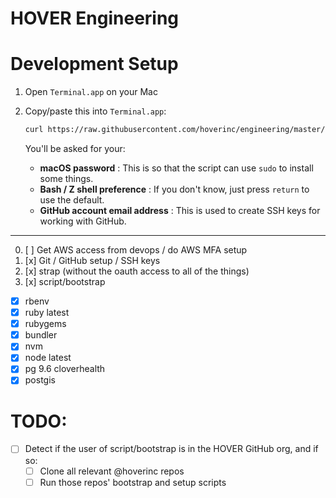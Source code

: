 # HOVER Engineering

# Development Setup

1. Open `Terminal.app` on your Mac

2. Copy/paste this into `Terminal.app`:

    ```sh
    curl https://raw.githubusercontent.com/hoverinc/engineering/master/script/bootstrap | sh
    ```

    You'll be asked for your:

   - **macOS password** : This is so that the script can use `sudo` to install some things.
   - **Bash / Z shell preference** : If you don't know, just press `return` to use the default.
   - **GitHub account email address** : This is used to create SSH keys for working with GitHub.

***

0. [ ] Get AWS access from devops / do AWS MFA setup
1. [x] Git / GitHub setup / SSH keys
2. [x] strap (without the oauth access to all of the things)
3. [x] script/bootstrap
  - [x] rbenv
  - [x] ruby latest
  - [x] rubygems
  - [x] bundler
  - [x] nvm
  - [x] node latest
  - [x] pg 9.6 cloverhealth
  - [x] postgis

# TODO:
- [ ] Detect if the user of script/bootstrap is in the HOVER GitHub org, and if so:
  - [ ] Clone all relevant @hoverinc repos
  - [ ] Run those repos' bootstrap and setup scripts
